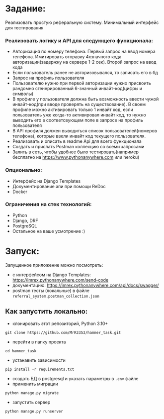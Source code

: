 # Задание:
Реализовать простую реферальную систему. Минимальный интерфейс для тестирования

### Реализовать логику и API для следующего функционала:
- Авторизация по номеру телефона. Первый запрос на ввод номера телефона. Имитировать отправку 4хзначного кода авторизации(задержку на сервере 1-2 сек). Второй запрос на ввод кода 
- Если пользователь ранее не авторизовывался, то записать его в бд 
- Запрос на профиль пользователя
- Пользователю нужно при первой авторизации нужно присвоить рандомно сгенерированный 6-значный инвайт-код(цифры и символы)
- В профиле у пользователя должна быть возможность ввести чужой инвайт-код(при вводе проверять на существование). В своем профиле можно активировать только 1 инвайт код, если пользователь уже когда-то активировал инвайт код, то нужно выводить его в соответсвующем поле в запросе на профиль пользователя
- В API профиля должен выводиться список пользователей(номеров телефона), которые ввели инвайт код текущего пользователя.
- Реализовать и описать в readme Api для всего функционала
- Создать и прислать Postman коллекцию со всеми запросами
- Залить в сеть, чтобы удобнее было тестировать(например бесплатно на https://www.pythonanywhere.com или heroku)
### Опционально:
- Интерфейс на Django Templates
- Документирование апи при помощи ReDoc
- Docker
### Ограничения на стек технологий:
- Python
- Django, DRF
- PostgreSQL
- Остальное на ваше усмотрение :)

# Запуск:
Запущенное приложение можно посмотреть:
- c интерфейсом на Django Templates: https://imrex.pythonanywhere.com/send-code
- документацию: https://imrex.pythonanywhere.com/api/docs/swagger/
- postman тесты (локальные) в файле ```referral_system.postman_collection.json```

## Как запустить локально:
- клонировать этот репозиторий, Python 3.10+
```shell
git clone https://github.com/MrR3353/hammer_task.git
```
- перейти в папку проекта
```shell
cd hammer_task
```
- устанавить зависимости
```shell
pip install -r requirements.txt
```
- создать БД в postgresql и указать параметры в ```.env``` файле
- применить миграции
```shell
python manage.py migrate
```
- запустить сервер
```shell
python manage.py runserver
```